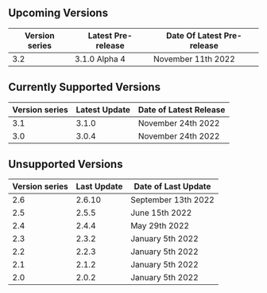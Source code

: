 ## Upcoming Versions

| Version series | Latest Pre-release | Date Of Latest Pre-release |
|-|-|-|
| 3.2 | 3.1.0 Alpha 4 | November 11th 2022 |

## Currently Supported Versions

| Version series | Latest Update | Date of Latest Release |
|-|-|-|
| 3.1 | 3.1.0 | November 24th 2022 |
| 3.0 | 3.0.4 | November 24th 2022 |

## Unsupported Versions

| Version series | Last Update | Date of Last Update |
|-|-|-|
| 2.6 | 2.6.10 | September 13th 2022|
| 2.5 | 2.5.5 | June 15th 2022 |
| 2.4 | 2.4.4 | May 29th 2022 | 
| 2.3 | 2.3.2 | January 5th 2022 |
| 2.2 | 2.2.3 | January 5th 2022 | 
| 2.1 | 2.1.2 | January 5th 2022 |
| 2.0 | 2.0.2 | January 5th 2022 |
